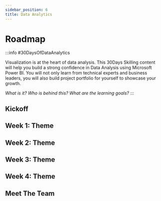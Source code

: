 ```yaml
---
sidebar_position: 6
title: Data Analytics 
---
```


# Roadmap

:::info #30DaysOfDataAnalytics

Visualization is at the heart of data analysis. This 30Days Skilling content will help you build a strong confidence in Data Analysis using Microsoft Power BI. You will not only learn from technical experts and business leaders, you will also build project portfolio for yourself to showcase your growth.

_What is it? Who is behind this? What are the learning goals?_
:::

## Kickoff 

## Week 1: Theme

## Week 2: Theme

## Week 3: Theme

## Week 4: Theme

## Meet The Team
